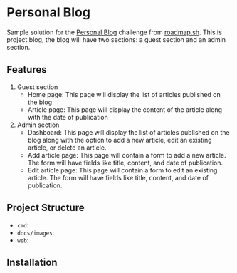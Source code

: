 # Personal Blog #
Sample solution for the [Personal Blog]() challenge from [roadmap.sh](https://roadmap.sh/).
This is project blog, the blog will have two sections: a guest section and an admin section.

## Features
1. Guest section  
   - Home page: This page will display the list of articles published on the blog
   - Article page: This page will display the content of the article along with the date of publication
2. Admin section  
   - Dashboard: This page will display the list of articles published on the blog along with the option to add a new article, edit an existing article, or delete an article.
   - Add article page: This page will contain a form to add a new article. The form will have fields like title, content, and date of publication.
   - Edit article page: This page will contain a form to edit an existing article. The form will have fields like title, content, and date of publication.

## Project Structure
- ``cmd``:
- ``docs/images``:
- ``web``:

## Installation

